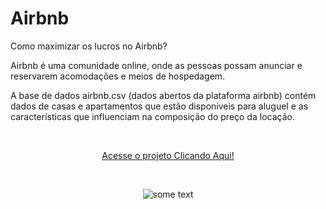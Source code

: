 # Airbnb
Como maximizar os lucros no Airbnb?

Airbnb é uma comunidade online, onde as pessoas possam anunciar e reservarem acomodações e meios de hospedagem.

A base de dados airbnb.csv (dados abertos da plataforma airbnb) contém dados de casas e apartamentos que estão disponíveis para aluguel e as características que influenciam na composição do preço da locação.

<br/>

<p align="center"><a href="https://wenceslau93.github.io/Airbnb/">Acesse o projeto Clicando Aqui!</a></p>

<br/>
<p align="center">
<img src="https://miro.medium.com/max/500/1*Fexq7BaCNy5BMMDvWBAMYA.jpeg" alt="some text">
</p>
